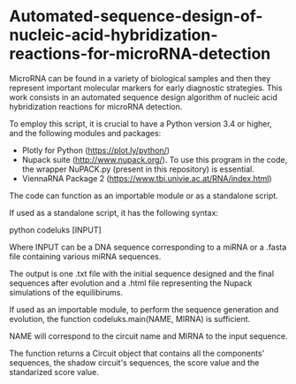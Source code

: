 # Automated-sequence-design-of-nucleic-acid-hybridization-reactions-for-microRNA-detection
MicroRNA can be found in a variety of biological samples and then they represent important molecular markers for early diagnostic strategies. This work consists in an automated sequence design algorithm of nucleic acid hybridization reactions for microRNA detection.

To employ this script, it is crucial to have a Python version 3.4 or higher, and the following modules and packages:

- Plotly for Python (https://plot.ly/python/)
- Nupack suite (http://www.nupack.org/). To use this program in the code, the wrapper NuPACK.py (present in this repository) is essential.
- ViennaRNA Package 2 (https://www.tbi.univie.ac.at/RNA/index.html)

The code can function as an importable module or as a standalone script.

If used as a standalone script, it has the following syntax:

python codeluks [INPUT]

Where INPUT can be a DNA sequence corresponding to a miRNA or a .fasta file containing various miRNA sequences.

The output is one .txt file with the initial sequence designed and the final sequences after evolution and a .html file representing the Nupack simulations of the equilibirums.

If used as an importable module, to perform the sequence generation and evolution, the function codeluks.main(NAME, MIRNA) is sufficient.

NAME will correspond to the circuit name and MIRNA to the input sequence.

The function returns a Circuit object that contains all the components' sequences, the shadow circuit's sequences, the score value and the standarized score value.
